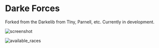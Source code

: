 # Darke Forces
Forked from the Darkelib from Tlny, Parnell, etc.  Currently in development.

![screenshot](https://i.imgur.com/MQ4rfy3.png)

![available_races](https://i.imgur.com/g23BOkK.png)
